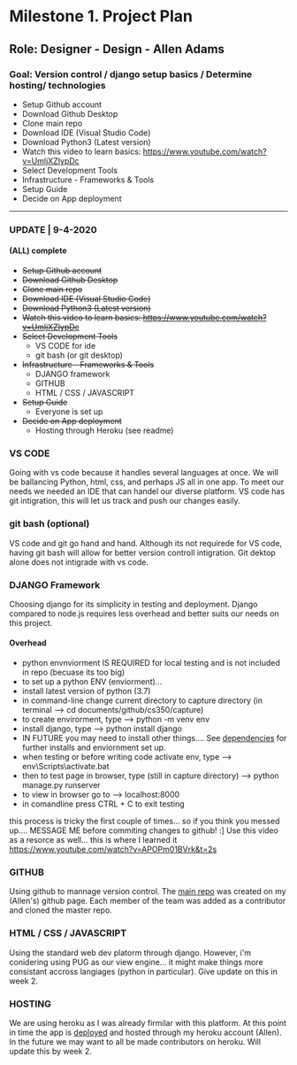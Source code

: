 # Milestone 1. Project Plan

## Role: Designer - Design - Allen Adams

### Goal: Version control / django setup basics / Determine hosting/ technologies

* Setup Github account
* Download Github Desktop
* Clone main repo
* Download IDE (Visual Studio Code) 
* Download Python3 (Latest version)
* Watch this video to learn basics: https://www.youtube.com/watch?v=UmljXZIypDc
* Select Development Tools
* Infrastructure - Frameworks & Tools
* Setup Guide
* Decide on App deployment

---
### UPDATE | 9-4-2020

#### (ALL) complete
* ~~Setup Github account~~
* ~~Download Github Desktop~~
* ~~Clone main repo~~
* ~~Download IDE (Visual Studio Code)~~
* ~~Download Python3 (Latest version)~~
* ~~Watch this video to learn basics: https://www.youtube.com/watch?v=UmljXZIypDc~~
* ~~Select Development Tools~~
  * VS CODE for ide
  * git bash (or git desktop)
* ~~Infrastructure - Frameworks & Tools~~
  * DJANGO framework
  * GITHUB
  * HTML / CSS / JAVASCRIPT
* ~~Setup Guide~~
  * Everyone is set up
* ~~Decide on App deployment~~
  * Hosting through Heroku (see readme)
  
### VS CODE
Going with vs code because it handles several languages at once. We will be ballancing Python, html, css, and perhaps JS all in one app. To meet our needs we needed an IDE that can handel our diverse platform. VS code has git intigration, this will let us track and push our changes easily.

### git bash (optional)
VS code and git go hand and hand. Although its not requirede for VS code, having git bash will allow for better version controll intigration. Git dektop alone does not intigrade with vs code. 

### DJANGO Framework
Choosing django for its simplicity in testing and deployment. Django compared to node.js requires less overhead and better suits our needs on this project.

#### Overhead
* python envnviorment IS REQUIRED for local testing and is not included in repo (becuase its too big)
* to set up a python ENV (enviorment)...
 * install latest version of python (3.7)
 * in command-line change current directory to capture directory (in terminal --> cd documents/github/cs350/capture)
 * to create envirorment, type --> python -m venv env
 * install django, type --> python install django 
 * IN FUTURE you may need to install other things.... See [dependencies](https://github.com/Adam1400/cs350/blob/master/capture/requirements.txt) for further installs and enviornment set up.
 * when testing or before writing code activate env, type --> env\Scripts\activate.bat
 * then to test page in browser, type (still in capture directory) --> python manage.py runserver
 * to view in browser go to --> localhost:8000 
 * in comandline press CTRL + C to exit testing 
 
this process is tricky the first couple of times... so if you think you messed up.... MESSAGE ME before commiting changes to github! :]
Use this video as a resorce as well... this is where I learned it https://www.youtube.com/watch?v=APOPm01BVrk&t=2s
 

### GITHUB
Using github to mannage version control. The [main repo](https://github.com/Adam1400/cs350) was created on my (Allen's) github page. Each member of the team was added as a contributor and cloned the master repo.

### HTML / CSS / JAVASCRIPT
Using the standard web dev platorm through django. However, i'm conidering using PUG as our view engine... it might make things more consistant accross langiages (python in particular). Give update on this in week 2.

### HOSTING
We are using heroku as I was already firmilar with this platform. At this point in time the app is [deployed](https://capture350.herokuapp.com/) and hosted through my heroku account (Allen). In the future we may want to all be made contributors on heroku. Will update this by week 2. 



